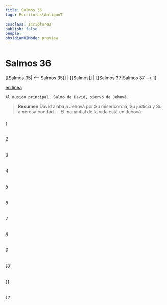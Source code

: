 ```yaml
---
title: Salmos 36
tags: Escrituras\AntiguoT

cssclass: scriptures
publish: false
people:
obsidianUIMode: preview
---
```


# Salmos 36
[[Salmos 35| <-- Salmos 35]] | [[Salmos]] | [[Salmos 37|Salmos 37 --> ]]

[en línea](https://churchofjesuschrist.org/study/scriptures/ot/ps/36?lang=spa)

```
Al músico principal. Salmo de David, siervo de Jehová.
```

> __Resumen__
David alaba a Jehová por Su misericordia, Su justicia y Su amorosa bondad — El manantial de la vida está en Jehová.

###### 1 


###### 2 


###### 3 


###### 4 


###### 5 


###### 6 


###### 7 


###### 8 


###### 9 


###### 10 


###### 11 


###### 12 


